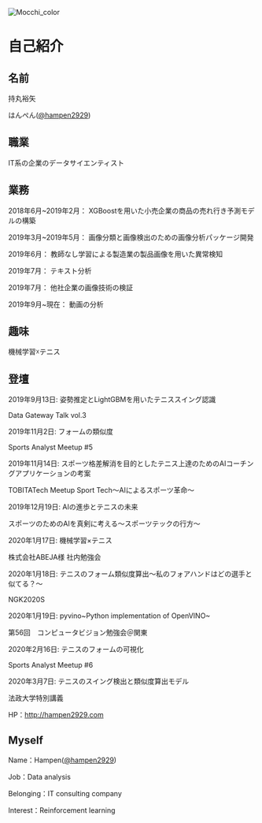 ![Mocchi_color](https://user-images.githubusercontent.com/34574033/54477569-70e0b600-484c-11e9-8a72-a48098f0b49c.png)

# 自己紹介
## 名前

持丸裕矢

はんぺん([@hampen2929](https://twitter.com/hampen2929))

## 職業

IT系の企業のデータサイエンティスト

## 業務

2018年6月~2019年2月：  XGBoostを用いた小売企業の商品の売れ行き予測モデルの構築

2019年3月~2019年5月：  画像分類と画像検出のための画像分析パッケージ開発

2019年6月：           教師なし学習による製造業の製品画像を用いた異常検知

2019年7月：           テキスト分析

2019年7月：           他社企業の画像技術の検証

2019年9月~現在：       動画の分析

## 趣味

機械学習☓テニス

## 登壇

2019年9月13日: 姿勢推定とLightGBMを用いたテニススイング認識

Data Gateway Talk vol.3

2019年11月2日: フォームの類似度

Sports Analyst Meetup #5

2019年11月14日: スポーツ格差解消を目的としたテニス上達のためのAIコーチングアプリケーションの考案

TOBITATech Meetup Sport Tech〜AIによるスポーツ革命〜

2019年12月19日: AIの進歩とテニスの未来

スポーツのためのAIを真剣に考える〜スポーツテックの行方〜

2020年1月17日: 機械学習×テニス

株式会社ABEJA様 社内勉強会

2020年1月18日: テニスのフォーム類似度算出〜私のフォアハンドはどの選手と似てる？〜

NGK2020S

2020年1月19日: pyvino~Python implementation of OpenVINO~

第56回　コンピュータビジョン勉強会＠関東

2020年2月16日: テニスのフォームの可視化

Sports Analyst Meetup #6

2020年3月7日: テニスのスイング検出と類似度算出モデル

法政大学特別講義




HP：http://hampen2929.com

## Myself
Name：Hampen([@hampen2929](https://twitter.com/hampen2929))

Job：Data analysis

Belonging：IT consulting company

Interest：Reinforcement learning
